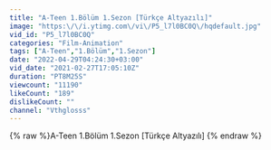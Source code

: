 ```yaml
---
title: "A-Teen 1.Bölüm 1.Sezon [Türkçe Altyazılı]"
image: "https:\/\/i.ytimg.com\/vi\/P5_l7l0BC0Q\/hqdefault.jpg"
vid_id: "P5_l7l0BC0Q"
categories: "Film-Animation"
tags: ["A-Teen","1.Bölüm","1.Sezon"]
date: "2022-04-29T04:24:30+03:00"
vid_date: "2021-02-27T17:05:10Z"
duration: "PT8M25S"
viewcount: "11190"
likeCount: "189"
dislikeCount: ""
channel: "Vthglosss"
---
```

{% raw %}A-Teen 1.Bölüm 1.Sezon [Türkçe Altyazılı] {% endraw %}
